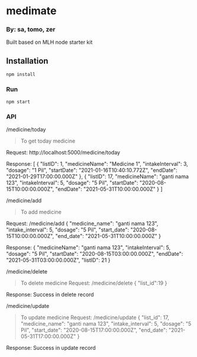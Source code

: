 # medimate
### By: sa, tomo, zer

Built based on MLH node starter kit

## Installation 

`npm install`

### Run

`npm start`

### API

/medicine/today
> To get today medicine

Request:
http://localhost:5000/medicine/today

Response:
[
{
"listID": 1,
"medicineName": "Medicine 1",
"intakeInterval": 3,
"dosage": "1 Pil",
"startDate": "2021-01-16T10:40:10.772Z",
"endDate": "2021-01-29T17:00:00.000Z"
},
{
"listID": 17,
"medicineName": "ganti nama 123",
"intakeInterval": 5,
"dosage": "5 Pil",
"startDate": "2020-08-15T10:00:00.000Z",
"endDate": "2021-05-31T10:00:00.000Z"
}
]

/medicine/add
> To add medicine

Request:
/medicine/add
{
	"medicine_name": "ganti nama 123",
  "intake_interval": 5,
  "dosage": "5 Pil",
  "start_date": "2020-08-15T10:00:00.000Z",
  "end_date": "2021-05-31T10:00:00.000Z"
}

Response:
{
    "medicineName": "ganti nama 123",
    "intakeInterval": 5,
    "dosage": "5 Pil",
    "startDate": "2020-08-15T03:00:00.000Z",
    "endDate": "2021-05-31T03:00:00.000Z",
    "listID": 21
}

/medicine/delete
> To delete medicine
Request:
/medicine/delete
{
	"list_id":19
}

Response:
Success in delete record

/medicine/update
> To update medicine
Request:
/medicine/update
{
	"list_id": 17,
	"medicine_name": "ganti nama 123",
	"intake_interval": 5,
	"dosage": "5 Pil",
	"start_date": "2020-08-15T17:00:00.000Z",
"end_date": "2021-05-31T17:00:00.000Z"
}

Response:
Success in update record
